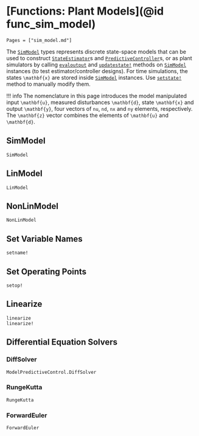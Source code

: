 # [Functions: Plant Models](@id func_sim_model)

```@contents
Pages = ["sim_model.md"]
```

The [`SimModel`](@ref) types represents discrete state-space models that can be used to
construct [`StateEstimator`](@ref)s and [`PredictiveController`](@ref)s, or as plant
simulators by calling [`evaloutput`](@ref) and [`updatestate!`](@ref) methods on
[`SimModel`](@ref) instances (to test estimator/controller designs). For time simulations,
the states ``\mathbf{x}`` are stored inside [`SimModel`](@ref) instances. Use [`setstate!`](@ref)
method to manually modify them.

!!! info
    The nomenclature in this page introduces the model manipulated input ``\mathbf{u}``,
    measured disturbances ``\mathbf{d}``, state ``\mathbf{x}`` and output ``\mathbf{y}``,
    four vectors of `nu`, `nd`, `nx` and `ny` elements, respectively. The ``\mathbf{z}``
    vector combines the elements of ``\mathbf{u}`` and ``\mathbf{d}``.

## SimModel

```@docs
SimModel
```

## LinModel

```@docs
LinModel
```

## NonLinModel

```@docs
NonLinModel
```

## Set Variable Names

```@docs
setname!
```

## Set Operating Points

```@docs
setop!
```

## Linearize

```@docs
linearize
linearize!
```

## Differential Equation Solvers

### DiffSolver

```@docs
ModelPredictiveControl.DiffSolver
```

### RungeKutta

```@docs
RungeKutta
```

### ForwardEuler

```@docs
ForwardEuler
```
